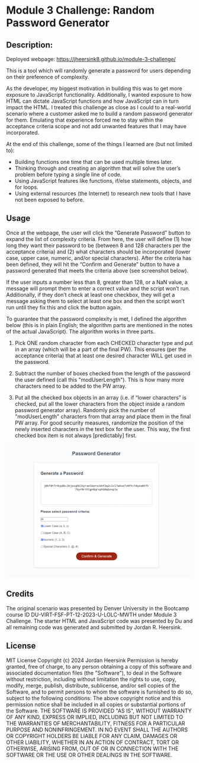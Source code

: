 # Module 3 Challenge: Random Password Generator 

## Description: 
Deployed webpage: https://jheersink8.github.io/module-3-challenge/ 

This is a tool which will randomly generate a password for users depending on their preference of complexity. 

As the developer, my biggest motivation in building this was to get more exposure to JavaScript functionality. Additionally, I wanted exposure to how HTML can dictate JavaScript functions and how JavaScript can in turn impact the HTML. I treated this challenge as close as I could to a real-world scenario where a customer asked me to build a random password generator for them. Emulating that experience forced me to stay within the acceptance criteria scope and not add unwanted features that I may have incorporated. 

At the end of this challenge, some of the things I learned are (but not limited to):
- Building functions one time that can be used multiple times later. 
- Thinking through and creating an algorithm that will solve the user’s problem before typing a single line of code. 
- Using JavaScript features like functions, if/else statements, objects, and for loops. 
- Using external resources (the Internet) to research new tools that I have not been exposed to before. 

## Usage
Once at the webpage, the user will click the “Generate Password” button to expand the list of complexity criteria. From here, the user will define (1) how long they want their password to be (between 8 and 128 characters per the acceptance criteria) and (2) what characters should be incorporated (lower case, upper case, numeric, and/or special characters). After the criteria has been defined, they will hit the “Confirm and Generate” button to have a password generated that meets the criteria above (see screenshot below). 

If the user inputs a number less than 8, greater than 128, or a NaN value, a message will prompt them to enter a correct value and the script won’t run. Additionally, if they don’t check at least one checkbox, they will get a message asking them to select at least one box and then the script won’t run until they fix this and click the button again. 

To guarantee that the password complexity is met, I defined the algorithm below (this is in plain English; the algorithm parts are mentioned in the notes of the actual JavaScript). The algorithm works in three parts.
1. Pick ONE random character from each CHECKED character type and put in an array (which will be a part of the final PW). This ensures (per the acceptance criteria) that at least one desired character WILL get used in the password.

2. Subtract the number of boxes checked from the length of the password the user defined (call this "modUserLength"). This is how many more characters need to be added to the PW array. 

3. Put all the checked box objects in an array (i.e. if “lower characters” is checked, put all the lower characters from the object inside a random password generator array). Randomly pick the number of "modUserLength" characters from that array and place them in the final PW array. For good security measures, randomize the position of the newly inserted characters in the text box for the user. This way, the first checked box item is not always [predictably] first.

![Screenshot of 90 character password with lower case and numbers selected](/Assets/deploy_screenshot.png)


## Credits 
The original scenario was presented by Denver University in the Bootcamp course ID DU-VIRT-FSF-PT-12-2023-U-LOLC-MWTH under Module 3 Challenge. The starter HTML and JavaScript code was presented by Du and all remaining code was generated and submitted by Jordan R. Heersink. 

## License
MIT License
Copyright (c) 2024 Jordan Heersink
Permission is hereby granted, free of charge, to any person obtaining a copy of this software and associated documentation files (the "Software"), to deal in the Software without restriction, including without limitation the rights to use, copy, modify, merge, publish, distribute, sublicense, and/or sell copies of the Software, and to permit persons to whom the software is furnished to do so, subject to the following conditions:
The above copyright notice and this permission notice shall be included in all copies or substantial portions of the Software.
THE SOFTWARE IS PROVIDED "AS IS", WITHOUT WARRANTY OF ANY KIND, EXPRESS OR IMPLIED, INCLUDING BUT NOT LIMITED TO THE WARRANTIES OF MERCHANTABILITY, FITNESS FOR A PARTICULAR PURPOSE AND NONINFRINGEMENT. IN NO EVENT SHALL THE AUTHORS OR COPYRIGHT HOLDERS BE LIABLE FOR ANY CLAIM, DAMAGES OR OTHER LIABILITY, WHETHER IN AN ACTION OF CONTRACT, TORT OR OTHERWISE, ARISING FROM, OUT OF OR IN CONNECTION WITH THE SOFTWARE OR THE USE OR OTHER DEALINGS IN THE SOFTWARE.

